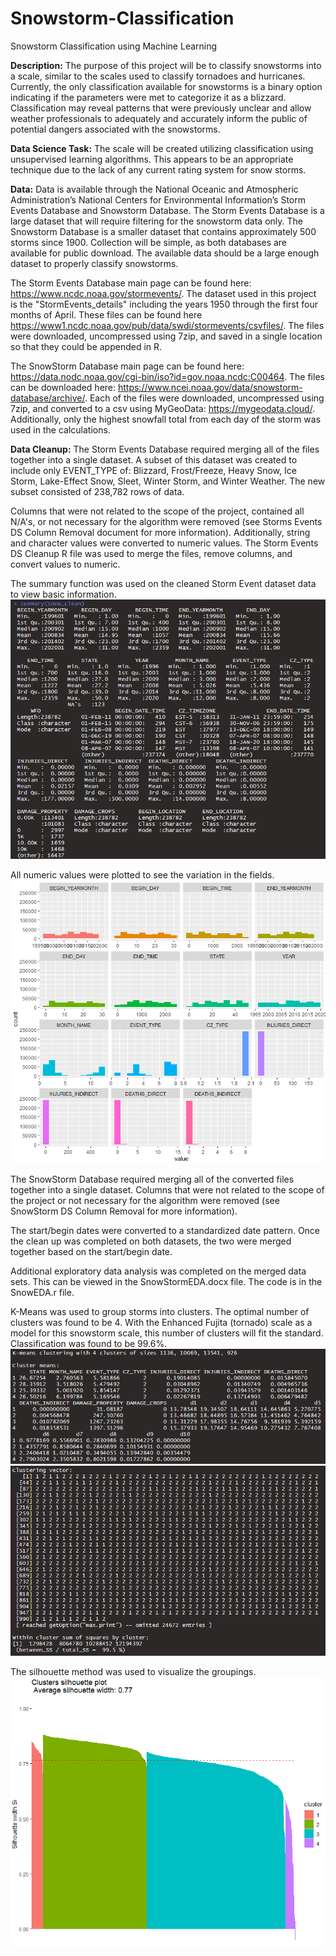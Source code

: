 # Snowstorm-Classification
Snowstorm Classification using Machine Learning

**Description:**  The purpose of this project will be to classify snowstorms into a scale, similar to the scales used to classify tornadoes and hurricanes.  Currently, the only classification available for snowstorms is a binary option indicating if the parameters were met to categorize it as a blizzard.  Classification may reveal patterns that were previously unclear and allow weather professionals to adequately and accurately inform the public of potential dangers associated with the snowstorms.

**Data Science Task:**  The scale will be created utilizing classification using unsupervised learning algorithms.  This appears to be an appropriate technique due to the lack of any current rating system for snow storms.

**Data:**  Data is available through the National Oceanic and Atmospheric Administration’s National Centers for Environmental Information’s Storm Events Database and Snowstorm Database.  The Storm Events Database is a large dataset that will require filtering for the snowstorm data only.  The Snowstorm Database is a smaller dataset that contains approximately 500 storms since 1900.  Collection will be simple, as both databases are available for public download.  The available data should be a large enough dataset to properly classify snowstorms.

The Storm Events Database main page can be found here: https://www.ncdc.noaa.gov/stormevents/.  The dataset used in this project is the "StormEvents_details" including the years 1950 through the first four months of April.  These files can be found here https://www1.ncdc.noaa.gov/pub/data/swdi/stormevents/csvfiles/.  The files were downloaded, uncompressed using 7zip, and saved in a single location so that they could be appended in R.

The SnowStorm Database main page can be found here:  https://data.nodc.noaa.gov/cgi-bin/iso?id=gov.noaa.ncdc:C00464.  The files can be downloaded here:  https://www.ncei.noaa.gov/data/snowstorm-database/archive/.  Each of the files were downloaded, uncompressed using 7zip, and converted to a csv using MyGeoData: https://mygeodata.cloud/.  Additionally, only the highest snowfall total from each day of the storm was used in the calculations.

**Data Cleanup:** The Storm Events Database required merging all of the files together into a single dataset.  A subset of this dataset was created to include only EVENT_TYPE of: Blizzard, Frost/Freeze, Heavy Snow, Ice Storm, Lake-Effect Snow, Sleet, Winter Storm, and Winter Weather.  The new subset consisted of 238,782 rows of data.  

Columns that were not related to the scope of the project, contained all N/A's, or not necessary for the algorithm were removed (see Storms Events DS Column Removal document for more information).  Additionally, string and character values were converted to numeric values.  The Storm Events DS Cleanup R file was used to merge the files, remove columns, and convert values to numeric.

The summary function was used on the cleaned Storm Event dataset data to view basic information.
![StormEventDSSummary](https://github.com/wxwatchr/Snowstorm-Classification/blob/master/Graphics/StormEventsDSSummary.PNG)

All numeric values were plotted to see the variation in the fields.
![StormEventDSNumericValues](https://github.com/wxwatchr/Snowstorm-Classification/blob/master/Graphics/StormEventsDSNumericValues.PNG)

The SnowStorm Database required merging all of the converted files together into a single dataset.  Columns that were not related to the scope of the project or not necessary for the algorithm were removed (see SnowStorm DS Column Removal for more information).  

The start/begin dates were converted to a standardized date pattern.  Once the clean up was completed on both datasets, the two were merged together based on the start/begin date.

Additional exploratory data analysis was completed on the merged data sets.  This can be viewed in the SnowStormEDA.docx file.  The code is in the SnowEDA.r file.  

K-Means was used to group storms into clusters.  The optimal number of clusters was found to be 4.  With the Enhanced Fujita (tornado) scale as a model for this snowstorm scale, this number of clusters will fit the standard.  Classification was found to be 99.6%.  
![ResultsOne](https://github.com/wxwatchr/Snowstorm-Classification/blob/master/Graphics/analysis4.PNG)
![ResultsTwo](https://github.com/wxwatchr/Snowstorm-Classification/blob/master/Graphics/analysis4_2.PNG)

The silhouette method was used to visualize the groupings.
![SnowSilhouetteMethod](https://github.com/wxwatchr/Snowstorm-Classification/blob/master/Graphics/silhouette4.PNG)

